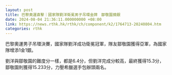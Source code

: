 ```yaml
---
layout: post
title: 巴黎奧運直擊｜國家隊劉洋衛冕男子吊環金牌　鄒敬園摘銀
date: 2024-08-04 21:36:11.000000000 +08:00
link: https://news.rthk.hk/rthk/ch/component/k2/1764713-20240804.htm
categories: rthk
---
```


巴黎奧運男子吊環決賽，國家隊劉洋成功衛冕冠軍，隊友鄒敬園獲得亞軍，為國家隊增添1金1銀。

劉洋與鄒敬園的難度分一樣，都是6.4分，但劉洋完成分較高，最終獲得15.3分，鄒敬園則獲得15.233分，力壓希臘選手包辦頭兩名。
